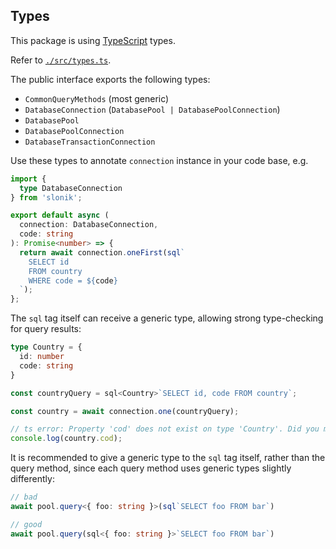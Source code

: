 ## Types

This package is using [TypeScript](http://typescriptlang.org/) types.

Refer to [`./src/types.ts`](./src/types.ts).

The public interface exports the following types:

* `CommonQueryMethods` (most generic)
* `DatabaseConnection` (`DatabasePool | DatabasePoolConnection`)
* `DatabasePool`
* `DatabasePoolConnection`
* `DatabaseTransactionConnection`

Use these types to annotate `connection` instance in your code base, e.g.

```ts
import {
  type DatabaseConnection
} from 'slonik';

export default async (
  connection: DatabaseConnection,
  code: string
): Promise<number> => {
  return await connection.oneFirst(sql`
    SELECT id
    FROM country
    WHERE code = ${code}
  `);
};
```

The `sql` tag itself can receive a generic type, allowing strong type-checking for query results:

```ts
type Country = {
  id: number
  code: string
}

const countryQuery = sql<Country>`SELECT id, code FROM country`;

const country = await connection.one(countryQuery);

// ts error: Property 'cod' does not exist on type 'Country'. Did you mean 'code'?
console.log(country.cod);
```

It is recommended to give a generic type to the `sql` tag itself, rather than the query method, since each query method uses generic types slightly differently:

```ts
// bad
await pool.query<{ foo: string }>(sql`SELECT foo FROM bar`)

// good
await pool.query(sql<{ foo: string }>`SELECT foo FROM bar`)
```